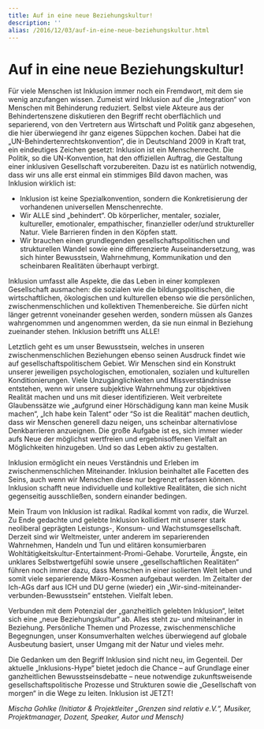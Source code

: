 ```yaml
---
title: Auf in eine neue Beziehungskultur!
description: ''
alias: /2016/12/03/auf-in-eine-neue-beziehungskultur.html
---
```

# Auf in eine neue Beziehungskultur!

Für viele Menschen ist Inklusion immer noch ein Fremdwort, mit dem sie wenig anzufangen wissen. Zumeist wird Inklusion auf die „Integration“ von Menschen mit Behinderung reduziert. Selbst viele Akteure aus der Behindertenszene diskutieren den Begriff recht oberflächlich und separierend, von den Vertretern aus Wirtschaft und Politik ganz abgesehen, die hier überwiegend ihr ganz eigenes Süppchen kochen. Dabei hat die „UN-Behindertenrechtskonvention“, die in Deutschland 2009 in Kraft trat, ein eindeutiges Zeichen gesetzt: Inklusion ist ein Menschenrecht. Die Politik, so die UN-Konvention, hat den offiziellen Auftrag, die Gestaltung einer inklusiven Gesellschaft vorzubereiten. Dazu ist es natürlich notwendig, dass wir uns alle erst einmal ein stimmiges Bild davon machen, was Inklusion wirklich ist:

* Inklusion ist keine Spezialkonvention, sondern die Konkretisierung der vorhandenen universellen Menschenrechte.
* Wir ALLE sind „behindert“. Ob körperlicher, mentaler, sozialer, kultureller, emotionaler, empathischer, finanzieller oder/und struktureller Natur. Viele Barrieren finden in den Köpfen statt.
* Wir brauchen einen grundlegenden gesellschaftspolitischen und strukturellen Wandel sowie eine differenzierte Auseinandersetzung, was sich hinter Bewusstsein, Wahrnehmung, Kommunikation und den scheinbaren Realitäten überhaupt verbirgt.

Inklusion umfasst alle Aspekte, die das Leben in einer komplexen Gesellschaft ausmachen: die sozialen wie die bildungspolitischen, die wirtschaftlichen, ökologischen und kulturellen ebenso wie die persönlichen, zwischenmenschlichen und kollektiven Themenbereiche. Sie dürfen nicht länger getrennt voneinander gesehen werden, sondern müssen als Ganzes wahrgenommen und angenommen werden, da sie nun einmal in Beziehung zueinander stehen. Inklusion betrifft uns ALLE!

Letztlich geht es um unser Bewusstsein, welches in unseren zwischenmenschlichen Beziehungen ebenso seinen Ausdruck findet wie auf gesellschaftspolitischem Gebiet. Wir Menschen sind ein Konstrukt unserer jeweiligen psychologischen, emotionalen, sozialen und kulturellen Konditionierungen. Viele Unzugänglichkeiten und Missverständnisse entstehen, wenn wir unsere subjektive Wahrnehmung zur objektiven Realität machen und uns mit dieser identifizieren. Weit verbreitete Glaubenssätze wie „aufgrund einer Hörschädigung kann man keine Musik machen“, „Ich habe kein Talent“ oder “So ist die Realität“ machen deutlich, dass wir Menschen generell dazu neigen, uns scheinbar alternativlose Denkbarrieren anzueignen. Die große Aufgabe ist es, sich immer wieder aufs Neue der möglichst wertfreien und ergebnisoffenen Vielfalt an Möglichkeiten hinzugeben. Und so das Leben aktiv zu gestalten.

Inklusion ermöglicht ein neues Verständnis und Erleben im zwischenmenschlichen Miteinander. Inklusion beinhaltet alle Facetten des Seins, auch wenn wir Menschen diese nur begrenzt erfassen können. Inklusion schafft neue individuelle und kollektive Realitäten, die sich nicht gegenseitig ausschließen, sondern einander bedingen.

Mein Traum von Inklusion ist radikal. Radikal kommt von radix, die Wurzel. Zu Ende gedachte und gelebte Inklusion kollidiert mit unserer stark neoliberal geprägten Leistungs-, Konsum- und Wachstumsgesellschaft. Derzeit sind wir Weltmeister, unter anderem im separierenden Wahrnehmen, Handeln und Tun und elitären konsumierbaren Wohltätigkeitskultur-Entertainment-Promi-Gehabe. Vorurteile, Ängste, ein unklares Selbstwertgefühl sowie unsere „gesellschaftlichen Realitäten“ führen noch immer dazu, dass Menschen in einer isolierten Welt leben und somit viele separierende Mikro-Kosmen aufgebaut werden. Im Zeitalter der Ich-AGs darf aus ICH und DU gerne (wieder) ein „Wir-sind-miteinander-verbunden-Bewusstsein“ entstehen. Vielfalt leben.

Verbunden mit dem Potenzial der „ganzheitlich gelebten Inklusion“, leitet sich eine „neue Beziehungskultur“ ab. Alles steht zu- und miteinander in Beziehung. Persönliche Themen und Prozesse, zwischenmenschliche Begegnungen, unser Konsumverhalten welches überwiegend auf globale Ausbeutung basiert, unser Umgang mit der Natur und vieles mehr.

Die Gedanken um den Begriff Inklusion sind nicht neu, im Gegenteil. Der aktuelle „Inklusions-Hype“ bietet jedoch die Chance – auf Grundlage einer ganzheitlichen Bewusstseinsdebatte – neue notwendige zukunftsweisende gesellschaftspolitische Prozesse und Strukturen sowie die „Gesellschaft von morgen“ in die Wege zu leiten. Inklusion ist JETZT!

_Mischa Gohlke (Initiator & Projektleiter „Grenzen sind relativ e.V.“, Musiker, Projektmanager, Dozent, Speaker, Autor und Mensch)_
